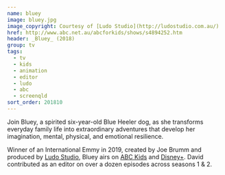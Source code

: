 ```yaml
---
name: bluey
image: bluey.jpg
image_copyright: Courtesy of [Ludo Studio](http://ludostudio.com.au/)
href: http://www.abc.net.au/abcforkids/shows/s4894252.htm
header: _Bluey_ (2018)
group: tv
tags:
  - tv
  - kids
  - animation
  - editor
  - ludo
  - abc
  - screenqld
sort_order: 201810
---
```

Join Bluey, a spirited six-year-old Blue Heeler dog, as she transforms everyday family life into extraordinary adventures that develop her imagination, mental, physical, and emotional resilience.

Winner of an International Emmy in 2019, created by Joe Brumm and produced by [Ludo Studio](http://ludostudio.com.au/), Bluey airs on [ABC Kids](http://www.abc.net.au/abcforkids/shows/s4894252.htm) and [Disney+](https://www.disneyplus.com). David contributed as an editor on over a dozen episodes across seasons 1 & 2.
